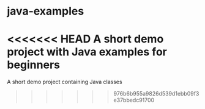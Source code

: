 java-examples
=============

<<<<<<< HEAD
A short demo project with Java examples for beginners
=======
A short demo project containing Java classes
>>>>>>> 976b6b955a9826d539d1ebb09f3e37bbedc91700
